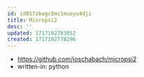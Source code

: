 ```yaml
---
id: id857zkwgc8mz1mueyu4dji
title: Micropsi2
desc: ''
updated: 1717192783052
created: 1717192778296
---
```


- https://github.com/joschabach/micropsi2
- written-in: python